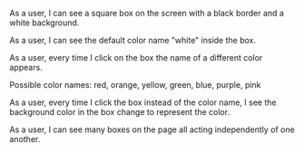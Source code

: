 

As a user, I can see a square box on the screen with a black border and a white background.

As a user, I can see the default color name "white" inside the box.

As a user, every time I click on the box the name of a different color appears.

Possible color names: red, orange, yellow, green, blue, purple, pink

As a user, every time I click the box instead of the color name, I see the background color in the box change to represent the color.

As a user, I can see many boxes on the page all acting independently of one another.